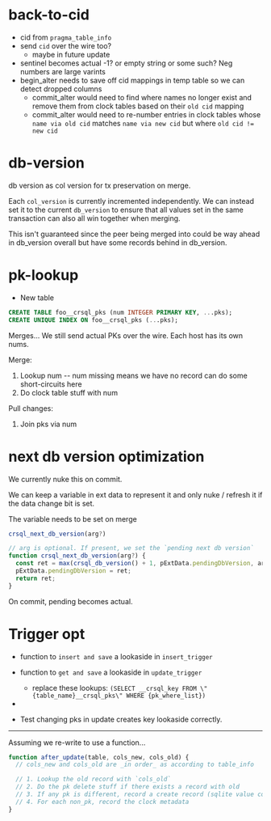 # back-to-cid

- cid from `pragma_table_info`
- send `cid` over the wire too?
  - maybe in future update
- sentinel becomes actual -1? or empty string or some such? Neg numbers are large varints
- begin_alter needs to save off cid mappings in temp table so we can detect dropped columns
  - commit_alter would need to find where names no longer exist and remove them from clock tables based on their `old cid` mapping
  - commit_alter would need to re-number entries in clock tables whose `name via old cid` matches `name via new cid` but where `old cid != new cid`

# db-version

db version as col version for tx preservation on merge.

Each `col_version` is currently incremented independently. We can instead set it to the current `db_version` to ensure that all values set in the same transaction can also all win together when merging.

This isn't guaranteed since the peer being merged into could be way ahead in db_version overall but have some records behind in db_version.

# pk-lookup

- New table

```sql
CREATE TABLE foo__crsql_pks (num INTEGER PRIMARY KEY, ...pks);
CREATE UNIQUE INDEX ON foo__crsql_pks (...pks);
```

Merges... We still send actual PKs over the wire. Each host has its own nums.

Merge:

1. Lookup num
   -- num missing means we have no record can do some short-circuits here
2. Do clock table stuff with num

Pull changes:

1. Join pks via num

# next db version optimization

We currently nuke this on commit.

We can keep a variable in ext data to represent it and only nuke / refresh it if the data change bit is set.

The variable needs to be set on merge

```ts
crsql_next_db_version(arg?)

// arg is optional. If present, we set the `pending next db version`
function crsql_next_db_version(arg?) {
  const ret = max(crsql_db_version() + 1, pExtData.pendingDbVersion, arg);
  pExtData.pendingDbVersion = ret;
  return ret;
}
```

On commit, pending becomes actual.

# Trigger opt

- function to `insert and save` a lookaside in `insert_trigger`
- function to `get and save` a lookaside in `update_trigger`
  - replace these lookups: `(SELECT __crsql_key FROM \"{table_name}__crsql_pks\" WHERE {pk_where_list})`
- 

- Test changing pks in update creates key lookaside correctly.

---

Assuming we re-write to use a function...

```ts
function after_update(table, cols_new, cols_old) {
  // cols_new and cols_old are _in order_ as according to table_info

  // 1. Lookup the old record with `cols_old`
  // 2. Do the pk delete stuff if there exists a record with old
  // 3. If any pk is different, record a create record (sqlite value compare)
  // 4. For each non_pk, record the clock metadata
}
```
